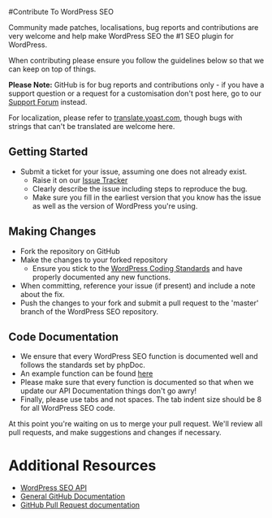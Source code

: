 #Contribute To WordPress SEO

Community made patches, localisations, bug reports and contributions are very welcome and help make WordPress SEO the #1 SEO plugin for WordPress.

When contributing please ensure you follow the guidelines below so that we can keep on top of things.

__Please Note:__ GitHub is for bug reports and contributions only - if you have a support question or a request for a customisation don't post here, go to our [Support Forum](http://wordpress.org/support/plugin/wordpress-seo) instead.

For localization, please refer to [translate.yoast.com](http://translate.yoast.com/projects/wordpress-seo), though bugs with strings that can't be translated are welcome here.

## Getting Started

* Submit a ticket for your issue, assuming one does not already exist.
  * Raise it on our [Issue Tracker](https://github.com/jdevalk/wordpress-seo/issues)
  * Clearly describe the issue including steps to reproduce the bug.
  * Make sure you fill in the earliest version that you know has the issue as well as the version of WordPress you're using.

## Making Changes

* Fork the repository on GitHub
* Make the changes to your forked repository
  * Ensure you stick to the [WordPress Coding Standards](http://codex.wordpress.org/WordPress_Coding_Standards) and have properly documented any new functions.
* When committing, reference your issue (if present) and include a note about the fix.
* Push the changes to your fork and submit a pull request to the 'master' branch of the WordPress SEO repository.

## Code Documentation

* We ensure that every WordPress SEO function is documented well and follows the standards set by phpDoc.
* An example function can be found [here](https://gist.github.com/jdevalk/5574677)
* Please make sure that every function is documented so that when we update our API Documentation things don't go awry!
* Finally, please use tabs and not spaces. The tab indent size should be 8 for all WordPress SEO code.

At this point you're waiting on us to merge your pull request. We'll review all pull requests, and make suggestions and changes if necessary.

# Additional Resources
* [WordPress SEO API](http://yoast.com/wordpress/seo/api/)
* [General GitHub Documentation](http://help.github.com/)
* [GitHub Pull Request documentation](http://help.github.com/send-pull-requests/)
